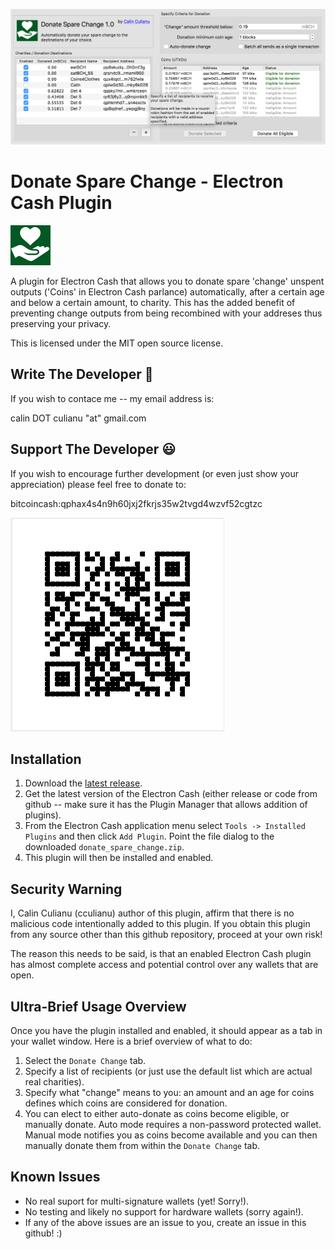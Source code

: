 ![ScreenShot](ScreenShot.png)

# Donate Spare Change - Electron Cash Plugin 

![Icon](resources/icon64.png)

A plugin for Electron Cash that allows you to donate spare 'change' unspent outputs ('Coins' in Electron Cash parlance) automatically, after a certain age and below a certain amount, to charity.  This has the added benefit of preventing change outputs from being recombined with your addreses thus preserving your privacy.  


This is licensed under the MIT open source license.

## Write The Developer 🧐 ##

If you wish to contace me -- my email address is:

  calin DOT culianu "at" gmail.com

## Support The Developer 😃 ##

If you wish to encourage further development (or even just show your appreciation) please feel free to donate to:

  bitcoincash:qphax4s4n9h60jxj2fkrjs35w2tvgd4wzvf52cgtzc
    
![Donate](donate.png)

## Installation ##

1. Download the [latest release](https://github.com/cculianu/DonateSpareChange/releases).
2. Get the latest version of the Electron Cash (either release or code from github -- make sure it has the Plugin Manager that allows addition of plugins).
3. From the Electron Cash application menu select `Tools -> Installed Plugins` and then click `Add Plugin`. Point the file dialog to the downloaded `donate_spare_change.zip`.
4. This plugin will then be installed and enabled.

## Security Warning ##

I, Calin Culianu (cculianu) author of this plugin, affirm that there is no malicious code intentionally added to this plugin.  If you obtain this plugin from any source other than this github repository, proceed at your own risk!

The reason this needs to be said, is that an enabled Electron Cash plugin has almost complete access and potential control over any wallets that are open.

## Ultra-Brief Usage Overview ##

Once you have the plugin installed and enabled, it should appear as a tab in your wallet window. Here is a brief overview of what to do:

1. Select the `Donate Change` tab.
2. Specify a list of recipients (or just use the default list which are actual real charities).
3. Specify what "change" means to you: an amount and an age for coins defines which coins are considered for donation.
4. You can elect to either auto-donate as coins become eligible, or manually donate. Auto mode requires a non-password protected wallet. Manual mode notifies you as coins become available and you can then manually donate them from within the `Donate Change` tab.

## Known Issues ##

* No real suport for multi-signature wallets (yet! Sorry!).
* No testing and likely no support for hardware wallets (sorry again!).
* If any of the above issues are an issue to you, create an issue in this github! :)
